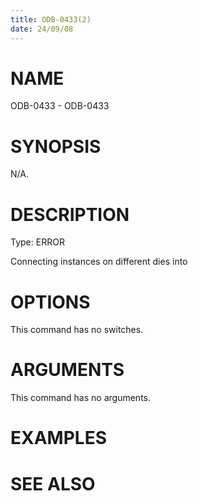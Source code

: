 ```yaml
---
title: ODB-0433(2)
date: 24/09/08
---
```


# NAME

ODB-0433 - ODB-0433

# SYNOPSIS

N/A.

# DESCRIPTION

Type: ERROR

Connecting instances on different dies into

# OPTIONS

This command has no switches.

# ARGUMENTS

This command has no arguments.

# EXAMPLES

# SEE ALSO
